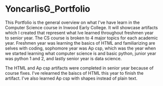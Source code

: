 # YoncarlisG_Portfolio

This Portfolio is the general overview on what I've have learn in the Computer Science course in Inwood Early College. It will showcase artifacts which I created that represent what Ive learned throughout freshmen year to senior year. The CS course is broken to 4 major topics for each academic year. Freshmen year was learning the basics of HTML and familiarizing are selves with coding, sophomore year was Ap csp, which was the year when we started learning what computer science is and basic python, junior year was python 1 and 2, and lastly senior year is data science. 

The HTML and Ap csp artifacts were completed in senior year because of course fixes. I've relearned the baiscs of HTML this year to finish the artifact. I've also learned Ap csp with shapes instead of plain text. 
